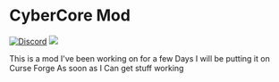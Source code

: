 # CyberCore Mod 
[![Discord](https://img.shields.io/discord/661119944892612615.svg?label=&logo=discord&logoColor=ffffff&color=7389D8&labelColor=6A7EC2)](https://discord.gg/rsnwGj)
[![](http://cf.way2muchnoise.eu/356097.svg)](https://www.curseforge.com/minecraft/mc-mods/cybercore-mod)

This is a mod I've been working on for a few Days I will be putting it on Curse Forge As soon as I Can get stuff working
